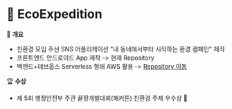 # :green_heart: EcoExpedition

:bookmark_tabs: __개요__
- 친환경 모임 주선 SNS 어플리케이션 "내 동네에서부터 시작하는 환경 캠페인" 제작
- 프론트엔드 안드로이드 App 제작 -> 현재 Repository 
- 백엔드+데브옵스 Serverless 형태 AWS 활용 -> [Repository 이동](https://github.com/SheepEatLion/aws_lambda_dynamoDB_API)


:trophy: __수상__ 
- 제 5회 행정안전부 주관 끝장개발대회(해커톤) 친환경 주제 우수상 :2nd_place_medal:
